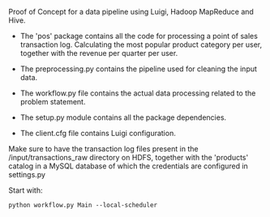Proof of Concept for a data pipeline using Luigi, Hadoop MapReduce and Hive.

- The 'pos' package contains all the code for processing a point of sales transaction log. Calculating the most popular product category per user, together with the revenue per quarter per user.

- The preprocessing.py contains the pipeline used for cleaning the input data.

- The workflow.py file contains the actual data processing related to the problem statement.

- The setup.py module contains all the package dependencies.

- The client.cfg file contains Luigi configuration.

Make sure to have the transaction log files present in the /input/transactions_raw directory on HDFS, together with the 'products' catalog in a MySQL database of which the credentials are configured in settings.py


Start with:
```
python workflow.py Main --local-scheduler
```